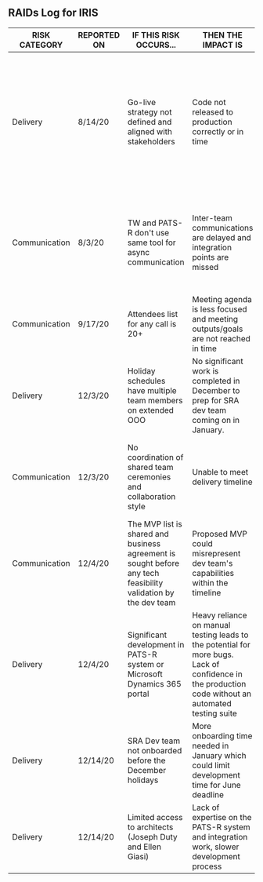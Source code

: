 ## RAIDs Log for IRIS

| RISK CATEGORY | REPORTED ON | IF THIS RISK OCCURS... | THEN THE IMPACT IS   | MITIGATION STRATEGY/COMMENTS | 
| ----------- | ------------- | ----------- | ------------- | ------------- |
| Delivery | 8/14/20 | Go-live strategy not defined and aligned with stakeholders | Code not released to production correctly or in time | Any code in va.gov is deployed daily. TW team will need to coordinate with VSP Engineering team on any feature toggles needed to hide our code and work with stakeholders to align on a MVP timeline. Oracle contract extended to June 2021. TW will need to collaborate with PATS-R team/Stan on go-live strategy |
| Communication | 8/3/20 | TW and PATS-R don't use same tool for async communication | Inter-team communications are delayed and integration points are missed | Schedule inter-team daily/3x week standups? Make use of Monday weekly touch base with Stan/Medha, Thursday weekly call with PATS-R, PIRIS collaboration folder for those with va.gov emails and Teams workspace |
| Communication | 9/17/20 | Attendees list for any call is 20+ | Meeting agenda is less focused and meeting outputs/goals are not reached in time | Reiterate that smaller focused meetings will produce better outputs, for both meetings with Stan's team and business SME meetings |
| Delivery | 12/3/20 | Holiday schedules have multiple team members on extended OOO | No significant work is completed in December to prep for SRA dev team coming on in January. | Stan mentioned that some folks will have extended leaves they need to take in December, so MVP will be validated in the first few weeks of Jan. Is this too late?
| Communication | 12/3/20 | No coordination of shared team ceremonies and collaboration style | Unable to meet delivery timeline | Interteam (TW, PATS-R, SRA) meeting cadence not yet decided. Will this be decided in the next few weeks before holidays? TW team to meet with SRA team week of Dec 7th
| Communication | 12/4/20 | The MVP list is shared and business agreement is sought before any tech feasibility validation by the dev team | Proposed MVP could misrepresent dev team's capabilities within the timeline | Can the MVP list be adjusted once the dev team onboards?
| Delivery | 12/4/20 | Significant development in PATS-R system or Microsoft Dynamics 365 portal | Heavy reliance on manual testing leads to the potential for more bugs. Lack of confidence in the production code without an automated testing suite | 
| Delivery | 12/14/20 | SRA Dev team not onboarded before the December holidays | More onboarding time needed in January which could limit development time for June deadline | Stan will pull in the TW team as needed in onboarding/walkthrough sessions for the SRA team
| Delivery | 12/14/20 | Limited access to architects (Joseph Duty and Ellen Giasi) | Lack of expertise on the PATS-R system and integration work, slower development process | Work closely with the SRA team and have scheduled check-ins with the architects
